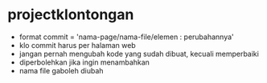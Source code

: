 # projectklontongan
- format commit = 'nama-page/nama-file/elemen : perubahannya'
- klo commit harus per halaman web
- jangan pernah mengubah kode yang sudah dibuat, kecuali memperbaiki
- diperbolehkan jika ingin menambahkan
- nama file gaboleh diubah
